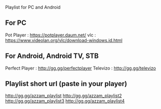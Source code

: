 Playlist for PC and Android

For PC
-----------------------------------------
Pot Player : https://potplayer.daum.net/
vlc : https://www.videolan.org/vlc/download-windows.id.html

For Android, Android TV, STB
-----------------------------------------
Perfect Player : http://gg.gg/perfectplayer
Televizo : http://gg.gg/televizo

Playlist short url (paste in your player)
-----------------------------------------
http://gg.gg/azzam_playlist
http://gg.gg/azzam_playlist2
http://gg.gg/azzam_playlist3
http://gg.gg/azzam_playlist4

